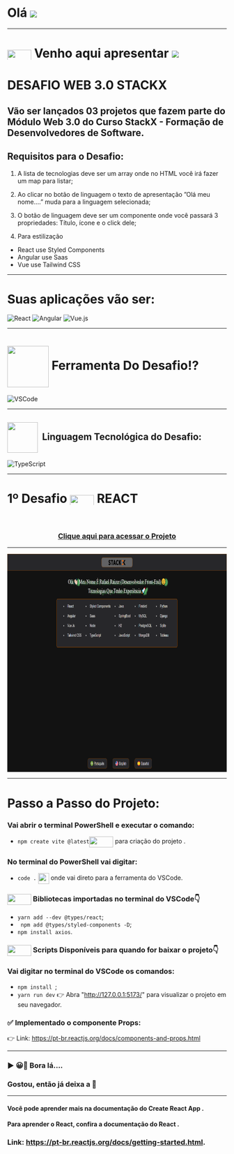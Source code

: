 # Olá  <img src="https://media.giphy.com/media/l1J9sBOqBIvnafnUc/giphy.gif" align="center" width="85">

***
# <img src="https://media.giphy.com/media/XwcRflO9HD0Sk6RaRM/giphy.gif" align="center" height="25" width="55"> Venho aqui apresentar <img src="https://media.giphy.com/media/LmqitTYGsNMiWu3VWO/giphy.gif" align="center" width="65">
# DESAFIO WEB 3.0 STACKX
## Vão ser lançados 03 projetos que fazem parte do Módulo Web 3.0 do Curso StackX - Formação de Desenvolvedores de Software. 
##  Requisitos para o Desafio:

1) A lista de tecnologias deve ser um array onde no HTML você irá fazer um map para listar;


2) Ao clicar no botão de linguagem o texto de apresentação ”Olá meu nome....” muda para a linguagem selecionada;


3) O botão de linguagem deve ser um componente onde você passará 3 propriedades: Título, ícone e o click dele;


4) Para estilização 
- React use Styled Components
- Angular use Saas 
- Vue use Tailwind CSS



***
# Suas aplicações vão ser:

<img style="width: 100px" alt="React" src="https://media.giphy.com/media/eNAsjO55tPbgaor7ma/giphy.gif"> <img style="width: 100px" alt="Angular" src="https://media.giphy.com/media/XEDIHHp3i8bVoEdxd7/giphy.gif"> <img style="width: 100px" alt="Vue.js" src="https://media.giphy.com/media/VgGthkhUvGgOit7Y9i/giphy.gif">

***
# <img src="https://media.giphy.com/media/eBqEQyWGdgSNgRVLCV/giphy.gif" align="center" height="95" width="95"> Ferramenta Do Desafio⁉
<img style="width: 80px" alt="VSCode" src="https://media.giphy.com/media/IdyAQJVN2kVPNUrojM/giphy.gif">

***
## <img src="https://media.giphy.com/media/JO9WCVmDMbC0eLSlyV/giphy.gif" align="center" height="70" width="70"> &nbsp;Linguagem Tecnológica do Desafio:
<img style="width: 80px" alt="TypeScript" src="https://upload.wikimedia.org/wikipedia/commons/thumb/4/4c/Typescript_logo_2020.svg/2048px-Typescript_logo_2020.svg.png">

***
# 1º Desafio <img src="https://media.giphy.com/media/XwcRflO9HD0Sk6RaRM/giphy.gif" align="center" height="25" width="55"> REACT

<br>

  ### <div align="center">[Clique aqui para acessar o Projeto](https://rafarz76dev-desafiostackx-web30-react.netlify.app/)

***
   <img src="ProjetoWeb3.0 React.png" align="center" height="500em" width="100%" href="https://rafarz76dev-desafiostackx-web30-react.netlify.app/">
   
   ***
   
  # Passo a Passo do Projeto:
   
  ### Vai abrir o terminal PowerShell e executar o comando: 
  - ```npm create vite @latest```<img src="https://media.giphy.com/media/XwcRflO9HD0Sk6RaRM/giphy.gif" align="center" height="25" width="55"> para criação do projeto .
  
  ### No terminal do PowerShell vai digitar:
  - ```code .``` <img src="https://media.giphy.com/media/XwcRflO9HD0Sk6RaRM/giphy.gif" align="center" height="25" width="25"> onde vai direto para a ferramenta do VSCode.
   
  ### <img src="https://media.giphy.com/media/XwcRflO9HD0Sk6RaRM/giphy.gif" align="center" height="25" width="55"> Bibliotecas importadas no terminal do VSCode👇  
  - ```yarn add --dev @types/react```;
  - ``` npm add @types/styled-components -D```;
  - ```npm install axios```.
  
  ### <img src="https://media.giphy.com/media/XwcRflO9HD0Sk6RaRM/giphy.gif" align="center" height="25" width="55"> Scripts Disponíveis para quando for baixar o projeto👇
  ### Vai digitar no terminal do VSCode os comandos:
  - ```npm install ```;
  -  ``yarn run dev`` 👉 Abra "http://127.0.0.1:5173/" para visualizar o projeto em seu navegador.
  
  ### ✅ Implementado o componente Props:
👉 Link: https://pt-br.reactjs.org/docs/components-and-props.html

***
### ▶ 😀👀 Bora lá....

### Gostou, então já deixa a 🌟

***
#### Você pode aprender mais na documentação do Create React App .

#### Para aprender o React, confira a documentação do React .

### Link: https://pt-br.reactjs.org/docs/getting-started.html.
   
